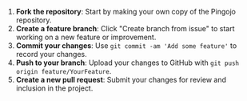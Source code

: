1. **Fork the repository**: Start by making your own copy of the Pingojo repository.
2. **Create a feature branch**: Click "Create branch from issue" to start working on a new feature or improvement.
3. **Commit your changes**: Use `git commit -am 'Add some feature'` to record your changes.
4. **Push to your branch**: Upload your changes to GitHub with `git push origin feature/YourFeature`.
5. **Create a new pull request**: Submit your changes for review and inclusion in the project.
